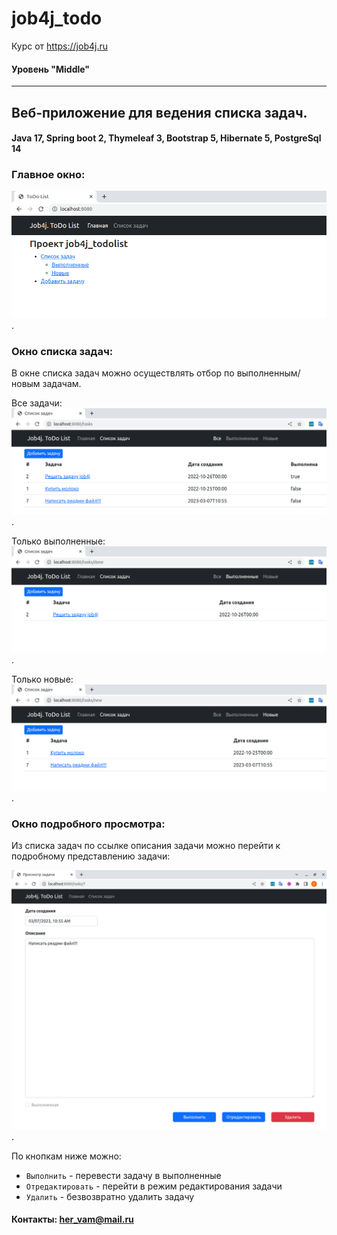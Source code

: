 # job4j_todo

Курс от https://job4j.ru

#### Уровень "Middle"

---

## Веб-приложение для ведения списка задач.

#### Java 17, Spring boot 2, Thymeleaf 3, Bootstrap 5, Hibernate 5, PostgreSql 14

### Главное окно:
![Главное_окно](doc/img/index-view.png).


### Окно списка задач:
В окне списка задач можно осуществлять отбор по выполненным/новым задачам.

Все задачи:
![Все_задачи](doc/img/all-task.png).

Только выполненные:
![Все_задачи](doc/img/done-task.png).

Только новые:
![Все_задачи](doc/img/new-task.png).


### Окно подробного просмотра:

Из списка задач по ссылке описания задачи можно перейти к подробному представлению задачи:

![Подробное_представление](doc/img/one-view.png).

По кнопкам ниже можно:
* `Выполнить` - перевести задачу в выполненные
* `Отредактировать` - перейти в режим редактирования задачи
* `Удалить` - безвозвратно удалить задачу


#### Контакты: her_vam@mail.ru
